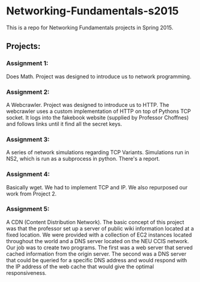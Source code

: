 # Networking-Fundamentals-s2015
This is a repo for Networking Fundamentals projects in Spring 2015.

## Projects:
### Assignment 1:
Does Math.  Project was designed to introduce us to network programming.

### Assignment 2:
A Webcrawler.  Project was designed to introduce us to HTTP.  The webcrawler uses
a custom implementation of HTTP on top of Pythons TCP socket.  It logs into the
fakebook website (supplied by Professor Choffnes) and follows links until it
find all the secret keys.

### Assignment 3:
A series of network simulations regarding TCP Variants.  Simulations run in
NS2, which is run as a subprocess in python.  There's a report.

### Assignment 4:
Basically wget.  We had to implement TCP and IP.  We also repurposed our
work from Project 2.

### Assignment 5:
A CDN (Content Distribution Network).  The basic concept of this project was that the professor set up a server of public wiki information located at a fixed location.  We were provided with a collection of EC2 instances located throughout the world and a DNS server located on the NEU CCIS network.  Our job was to create two programs.  The first was a web server that served cached information from the origin server.  The second was a DNS server that could be queried for a specific DNS address and would respond with the IP address of the web cache that would give the optimal responsiveness.
